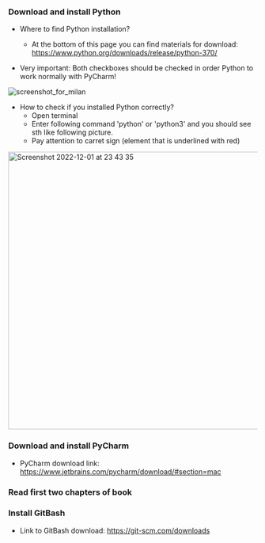 
### Download and install Python

- Where to find Python installation?
  - At the bottom of this page you can find materials for download: https://www.python.org/downloads/release/python-370/

- Very important: Both checkboxes should be checked in order Python to work normally with PyCharm!

![screenshot_for_milan](https://user-images.githubusercontent.com/58112365/205174295-27cf4e69-2bbc-483f-9338-e748c1e91813.png)

- How to check if you installed Python correctly?
  - Open terminal
  - Enter following command 'python' or 'python3' and you should see sth like following picture.
  - Pay attention to carret sign (element that is underlined with red)

<img width="561" alt="Screenshot 2022-12-01 at 23 43 35" src="https://user-images.githubusercontent.com/58112365/205174995-0a1ebd99-65e0-45c7-a989-6dc5dfba6c91.png">

### Download and install PyCharm

- PyCharm download link: https://www.jetbrains.com/pycharm/download/#section=mac

### Read first two chapters of book

### Install GitBash

- Link to GitBash download: https://git-scm.com/downloads


